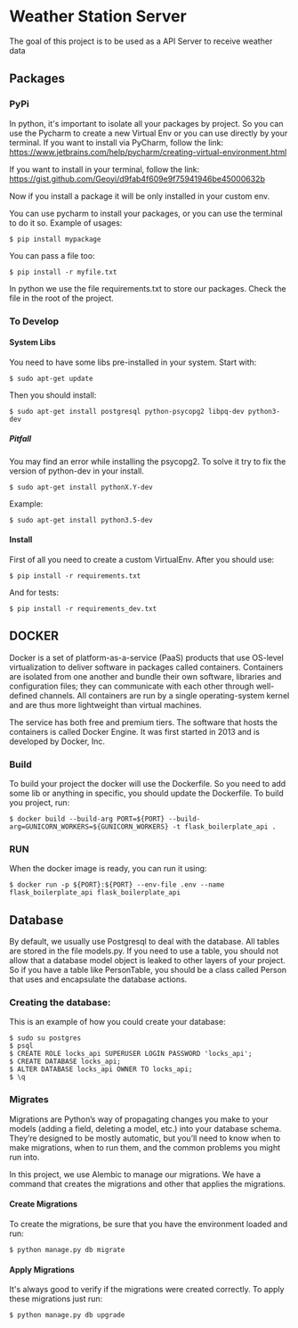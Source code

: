 # Weather Station Server

The goal of this project is to be used as a API Server to receive weather data

## Packages

### PyPi

In python, it's important to isolate all your packages by project. So you can use the Pycharm to create a new Virtual Env or you can use directly by your terminal.
If you want to install via PyCharm, follow the link:
https://www.jetbrains.com/help/pycharm/creating-virtual-environment.html

If you want to install in your terminal, follow the link:
https://gist.github.com/Geoyi/d9fab4f609e9f75941946be45000632b

Now if you install a package it will be only installed in your custom env.

You can use pycharm to install your packages, or you can use the terminal to do it so. 
Example of usages:

	$ pip install mypackage
You can pass a file too:

	$ pip install -r myfile.txt

In python we use the file requirements.txt to store our packages. Check the file in the root of the project.

### To Develop

#### System Libs

You need to have some libs pre-installed in your system.
Start with:
	
	$ sudo apt-get update

Then you should install:

	$ sudo apt-get install postgresql python-psycopg2 libpq-dev python3-dev

##### Pitfall

You may find an error while installing the psycopg2. To solve it try to fix the version of python-dev in your install.

    $ sudo apt-get install pythonX.Y-dev
    
Example:

    $ sudo apt-get install python3.5-dev

#### Install

First of all you need to create a custom VirtualEnv.
After you should use:

    $ pip install -r requirements.txt
 
And for tests:

    $ pip install -r requirements_dev.txt


## DOCKER
Docker is a set of platform-as-a-service (PaaS) products that use OS-level virtualization to deliver software in packages called containers.
Containers are isolated from one another and bundle their own software, libraries and configuration files; they can communicate with each other through well-defined channels.
All containers are run by a single operating-system kernel and are thus more lightweight than virtual machines.

The service has both free and premium tiers. 
The software that hosts the containers is called Docker Engine.
It was first started in 2013 and is developed by Docker, Inc.

### Build

To build your project the docker will use the Dockerfile. 
So you need to add some lib or anything in specific, you should update the Dockerfile.
To build you project, run:

    $ docker build --build-arg PORT=${PORT} --build-arg=GUNICORN_WORKERS=${GUNICORN_WORKERS} -t flask_boilerplate_api .
    
### RUN

When the docker image is ready, you can run it using:

    $ docker run -p ${PORT}:${PORT} --env-file .env --name flask_boilerplate_api flask_boilerplate_api
    
## Database

By default, we usually use Postgresql to deal with the database.
All tables are stored in the file models.py. 
If you need to use a table, you should not allow that a database model object is leaked to other layers of your project.
So if you have a table like PersonTable, you should be a class called Person that uses and encapsulate the database actions.

### Creating the database:

This is an example of how you could create your database:

    $ sudo su postgres
    $ psql
    $ CREATE ROLE locks_api SUPERUSER LOGIN PASSWORD 'locks_api';
    $ CREATE DATABASE locks_api;
    $ ALTER DATABASE locks_api OWNER TO locks_api;
    $ \q

### Migrates

Migrations are Python’s way of propagating changes you make to your models (adding a field, deleting a model, etc.) into your database schema. 
They’re designed to be mostly automatic, but you’ll need to know when to make migrations, when to run them, and the common problems you might run into.

In this project, we use Alembic to manage our migrations.
We have a command that creates the migrations and other that applies the migrations.

#### Create Migrations
To create the migrations, be sure that you have the environment loaded and run:

	$ python manage.py db migrate

#### Apply Migrations
It's always good to verify if the migrations were created correctly.
To apply these migrations just run:

	$ python manage.py db upgrade